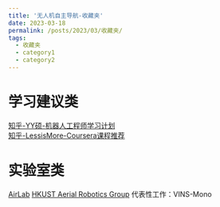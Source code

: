 ```yaml
---
title: '无人机自主导航-收藏夹'
date: 2023-03-18
permalink: /posts/2023/03/收藏夹/
tags:
  - 收藏夹
  - category1
  - category2
---
```


学习建议类
========
[知乎-YY硕-机器人工程师学习计划](https://zhuanlan.zhihu.com/p/22266788utm_medium=social&utm_oi=1118285087602601984&utm_psn=1544826173305327616&utm_source=ZHShareTargetIDMore)\
[知乎-LessisMore-Coursera课程推荐](https://www.zhihu.com/question/22436320/answer/104238805)

实验室类
=======
[AirLab](https://theairlab.org/)
[HKUST Aerial Robotics Group](https://uav.hkust.edu.hk/) 代表性工作：VINS-Mono


